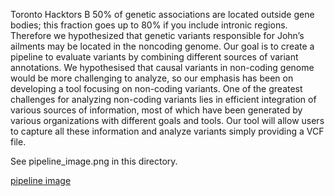 Toronto Hacktors B
50% of genetic associations are located outside gene bodies; this fraction goes up to 80% if you include intronic regions. Therefore we hypothesized that genetic variants responsible for John’s ailments may be located in the noncoding genome. Our goal is to create a pipeline to evaluate variants by combining different sources of variant annotations. We hypothesised that causal variants in non-coding genome would be more challenging to analyze, so our emphasis has been on developing a tool focusing on non-coding variants. One of the greatest challenges for analyzing non-coding variants lies in efficient integration of various sources of information, most of which have been generated by various organizations with different goals and tools. Our tool will allow users to capture all these information and analyze variants simply providing a VCF file. 

See pipeline_image.png in this directory.

[pipeline image](https://github.com/mmoss609/Undiagnosed-1/blob/master/Toronto%20Hacktors%20B/pipeline_image.png)
